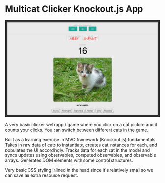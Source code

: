 Multicat Clicker Knockout.js App
============================

![a screenshot of the cat clicker game](https://raw.githubusercontent.com/sunnymui/cat-clicker-knockout/master/screenshot.jpg "Game Screenshot")

A very basic clicker web app / game where you click on a cat picture and it counts your clicks. You can switch between different cats in the game.

Built as a learning exercise in MVC framework (Knockout.js) fundamentals. Takes in raw data of cats to instantiate, creates cat instances for each, and populates the UI accordingly. Tracks data for each cat in the model and syncs updates using observables, computed observables, and observable arrays. Generates DOM elements with some control structures.

Very basic CSS styling inlined in the head since it's relatively small so we can save an extra resource request.
